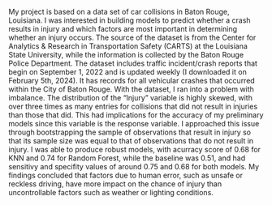 My project is based on a data set of car collisions in Baton Rouge, Louisiana. I was interested in building models to predict whether a crash results in injury and which factors are most important in determining whether an  injury occurs.
The source of the dataset is from the Center for Analytics & Research in Transportation Safety (CARTS) at the Louisiana State University, while the information is collected by the Baton Rouge Police Department. The dataset includes traffic incident/crash reports that begin on September 1, 2022 and is updated weekly (I downloaded it on February 5th, 2024). It has records for all vehicular crashes that occurred within the City of Baton Rouge.
With the dataset, I ran into a problem with imbalance. The distribution of the “Injury” variable is highly skewed, with over three times as many entries for collisions that did not result in injuries than those that did. This had implications for the accuracy of my preliminary models since this variable is the response variable.
I approached this issue through bootstrapping the sample of observations that result in injury so that its sample size was equal to that of observations that do not result in injury. 
I was able to produce robust models, with acurracy score of 0.68 for KNN and 0.74 for Random Forest, while the baseline was 0.51, and had sensitivy and specifity values of around 0.75 and 0.68 for both models. 
My findings concluded that factors due to human error, such as unsafe or reckless driving, have more impact on the chance of injury than uncontrollable factors such as weather or lighting conditions. 
